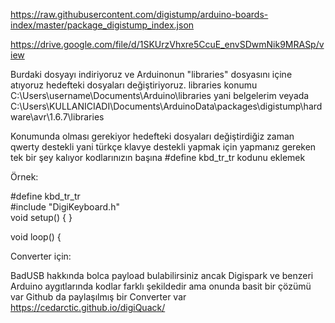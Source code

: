 https://raw.githubusercontent.com/digistump/arduino-boards-index/master/package_digistump_index.json



https://drive.google.com/file/d/1SKUrzVhxre5CcuE_envSDwmNik9MRASp/view

Burdaki dosyayı indiriyoruz ve Arduinonun "libraries" dosyasını içine atıyoruz hedefteki dosyaları değiştiriyoruz.
libraries konumu
C:\Users\username\Documents\Arduino\libraries yani belgelerim veyada
C:\Users\KULLANICIADI\Documents\ArduinoData\packages\digistump\hardware\avr\1.6.7\libraries

Konumunda olması gerekiyor hedefteki dosyaları değiştirdiğiz zaman qwerty destekli yani türkçe klavye destekli yapmak için yapmanız gereken tek bir şey kalıyor kodlarınızın  başına #define kbd_tr_tr kodunu eklemek 

Örnek:

#define kbd_tr_tr           
#include "DigiKeyboard.h"                     
void setup() {
}

void loop() {



Converter için:

BadUSB hakkında bolca payload bulabilirsiniz ancak Digispark ve benzeri Arduino aygıtlarında kodlar farklı şekildedir ama onunda basit bir çözümü var 
Github da paylaşılmış bir Converter var  https://cedarctic.github.io/digiQuack/
